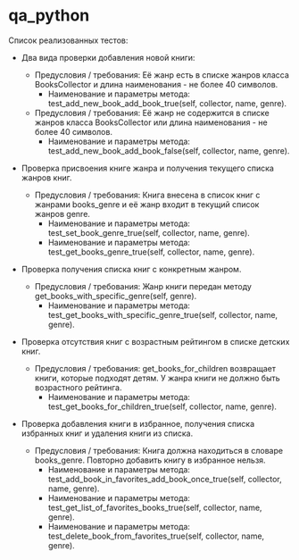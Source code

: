 # qa_python
Список реализованных тестов:
* Два вида проверки добавления новой книги:
  * Предусловия / требования: Её жанр есть в списке жанров класса BooksCollector и длина наименования - не более
  40 символов. 
    * Наименование и параметры метода: test_add_new_book_add_book_true(self, collector, name, genre).
  * Предусловия / требования: Её жанр не содержится в списке жанров класса BooksCollector или длина наименования - не более
40 символов.
    * Наименование и параметры метода: test_add_new_book_add_book_false(self, collector, name, genre).

* Проверка присвоения книге жанра и получения текущего списка жанров книг. 
  * Предусловия / требования: Книга внесена в список книг с жанрами books_genre и её жанр входит в текущий список жанров
genre. 
    * Наименование и параметры метода: test_set_book_genre_true(self, collector, name, genre).
    * Наименование и параметры метода: test_get_books_genre_true(self, collector, name, genre).

* Проверка получения списка книг с конкретным жанром.
  * Предусловия / требования: Жанр книги передан методу get_books_with_specific_genre(self, genre).
    * Наименование и параметры метода: test_get_books_with_specific_genre_true(self, collector, name, genre).

* Проверка отсутствия книг с возрастным рейтингом в списке детских книг.
  * Предусловия / требования: get_books_for_children возвращает книги, которые подходят детям. У жанра книги не должно быть возрастного рейтинга.
    * Наименование и параметры метода: test_get_books_for_children_true(self, collector, name, genre).

* Проверка добавления книги в избранное, получения списка избранных книг и удаления книги из списка.
  * Предусловия / требования: Книга должна находиться в словаре books_genre. Повторно добавить книгу в избранное нельзя.
    * Наименование и параметры метода: test_add_book_in_favorites_add_book_once_true(self, collector, name, genre).
    * Наименование и параметры метода: test_get_list_of_favorites_books_true(self, collector, name, genre).
    * Наименование и параметры метода: test_delete_book_from_favorites_true(self, collector, name, genre).




         